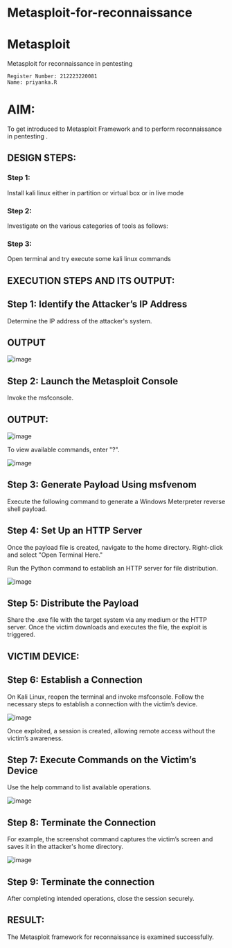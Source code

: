 # Metasploit-for-reconnaissance
# Metasploit
Metasploit for reconnaissance in pentesting
```
Register Number: 212223220081
Name: priyanka.R
```
# AIM:

To get introduced to Metasploit Framework and to  perform reconnaissance  in pentesting .

## DESIGN STEPS:

### Step 1:

Install kali linux either in partition or virtual box or in live mode

### Step 2:

Investigate on the various categories of tools as follows:

### Step 3:

Open terminal and try execute some kali linux commands

## EXECUTION STEPS AND ITS OUTPUT:

## Step 1: Identify the Attacker’s IP Address
Determine the IP address of the attacker's system.

## OUTPUT

![image](https://github.com/user-attachments/assets/14f8e813-d318-43ff-b3f8-ce63459d1db9)

## Step 2: Launch the Metasploit Console
Invoke the msfconsole.

## OUTPUT:

![image](https://github.com/user-attachments/assets/4ddd41f8-4697-4dde-8536-b81191afe255)

To view available commands, enter "?".


![image](https://github.com/user-attachments/assets/7ed82e4f-6c0f-43cd-aedb-44dfeef23b17)

## Step 3: Generate Payload Using msfvenom
Execute the following command to generate a Windows Meterpreter reverse shell payload.

## Step 4: Set Up an HTTP Server
Once the payload file is created, navigate to the home directory. Right-click and select "Open Terminal Here."

Run the Python command to establish an HTTP server for file distribution.

![image](https://github.com/user-attachments/assets/bb87ab0f-a3b9-4c0d-b2a2-e1d893929c91)

## Step 5: Distribute the Payload
Share the .exe file with the target system via any medium or the HTTP server. Once the victim downloads and executes the file, the exploit is triggered.

## VICTIM DEVICE:
## Step 6: Establish a Connection
On Kali Linux, reopen the terminal and invoke msfconsole. Follow the necessary steps to establish a connection with the victim’s device.

![image](https://github.com/user-attachments/assets/16713749-6505-4197-871b-eeb3b2d95302)

Once exploited, a session is created, allowing remote access without the victim’s awareness.

## Step 7: Execute Commands on the Victim’s Device
Use the help command to list available operations.

![image](https://github.com/user-attachments/assets/4a41c049-9b7a-4430-a9b5-d8a52e696afd)

## Step 8: Terminate the Connection
For example, the screenshot command captures the victim’s screen and saves it in the attacker's home directory.

![image](https://github.com/user-attachments/assets/12bf0a20-9386-4453-8826-6f5a8f6ec768)

## Step 9: Terminate the connection
After completing intended operations, close the session securely.

## RESULT:
The Metasploit framework for reconnaissance is examined successfully.
